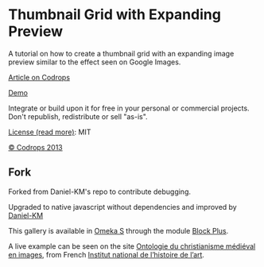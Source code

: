 
Thumbnail Grid with Expanding Preview
=========

A tutorial on how to create a thumbnail grid with an expanding image preview similar to the effect seen on Google Images.

[Article on Codrops](http://tympanus.net/codrops/?p=14530)

[Demo](http://tympanus.net/Tutorials/ThumbnailGridExpandingPreview/)

Integrate or build upon it for free in your personal or commercial projects. Don't republish, redistribute or sell "as-is".

[License (read more)](http://tympanus.net/codrops/licensing/): MIT

[© Codrops 2013](http://www.codrops.com)

## Fork

Forked from Daniel-KM's repo to contribute debugging.

Upgraded to native javascript without dependencies and improved by [Daniel-KM](https://gitlab.com/Daniel-KM)

This gallery is available in [Omeka S](https://omeka.org/s) through the module [Block Plus](https://gitlab.com/Daniel-KM/Omeka-S-module-BlockPlus).

A live example can be seen on the site [Ontologie du christianisme médiéval en images](https://omci.inha.fr/s/ocmi/page/images), from French [Institut national de l’histoire de l’art](https://www.inha.fr).
